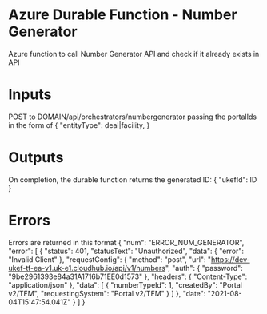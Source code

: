 # Azure Durable Function - Number Generator
Azure function to call Number Generator API and check if it already exists in API

# Inputs
POST to DOMAIN/api/orchestrators/numbergenerator
passing the portalIds in the form of
  {
    "entityType": deal|facility,
  }

# Outputs
On completion, the durable function returns the generated ID:
  {
    "ukefId": ID
  }

  # Errors
Errors are returned in this format
  {
    "num": "ERROR_NUM_GENERATOR",
    "error": [
      {
          "status": 401,
          "statusText": "Unauthorized",
          "data": {
              "error": "Invalid Client"
          },
          "requestConfig": {
              "method": "post",
              "url": "https://dev-ukef-tf-ea-v1.uk-e1.cloudhub.io/api/v1/numbers",
              "auth": {
                  "password": "9be2961393e84a31A1716b71EE0d1573"
              },
              "headers": {
                  "Content-Type": "application/json"
              },
              "data": [
                  {
                      "numberTypeId": 1,
                      "createdBy": "Portal v2/TFM",
                      "requestingSystem": "Portal v2/TFM"
                  }
              ]
          },
          "date": "2021-08-04T15:47:54.041Z"
      }
    ]
  }